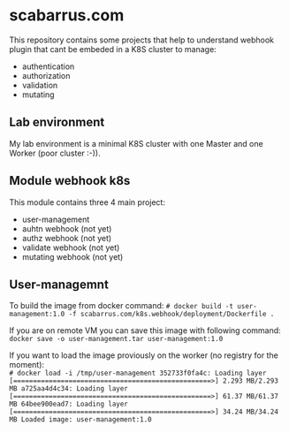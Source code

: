 # scabarrus.com
This repository contains some projects that help to understand webhook plugin that cant be embeded in a K8S cluster to manage:
- authentication
- authorization
- validation
- mutating

## Lab environment
My lab environment is a minimal K8S cluster with one Master and one Worker (poor cluster :-)).

## Module webhook k8s

This module contains three 4 main project:
- user-management 
- auhtn webhook (not yet)
- authz webhook (not yet)
- validate webhook (not yet)
- mutating webhook (not yet)

## User-managemnt
To build the image from docker command:
`# docker build -t user-management:1.0 -f scabarrus.com/k8s.webhook/deployment/Dockerfile . `

If you are on remote VM you can save this image with following command:
`docker save -o user-management.tar user-management:1.0`

If you want to load the image proviously on the worker (no registry for the moment):<br>
`# docker load -i /tmp/user-management
352733f0fa4c: Loading layer [==================================================>] 2.293 MB/2.293 MB
a725aa4d4c34: Loading layer [==================================================>] 61.37 MB/61.37 MB
64bee900ead7: Loading layer [==================================================>] 34.24 MB/34.24 MB
Loaded image: user-management:1.0`

